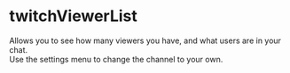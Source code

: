 # twitchViewerList

Allows you to see how many viewers you have, and what users are in your chat.  
  Use the settings menu to change the channel to your own.
